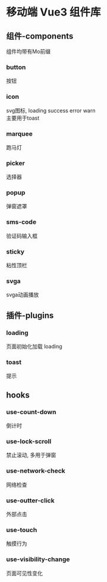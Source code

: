 # 移动端 Vue3 组件库

## 组件-components
组件均带有Mo前缀
### button 
按钮

### icon 
svg图标, loading success error warn   
主要用于toast

### marquee
跑马灯

### picker
选择器

### popup
弹窗遮罩

### sms-code 
验证码输入框

### sticky
粘性顶栏

### svga
svga动画播放


## 插件-plugins

### loading
页面初始化加载 loading

### toast
提示


## hooks

### use-count-down 
倒计时

### use-lock-scroll
禁止滚动, 多用于弹窗

### use-network-check
网络检查

### use-outter-click
外部点击

### use-touch
触摸行为

### use-visibility-change
页面可见性变化
